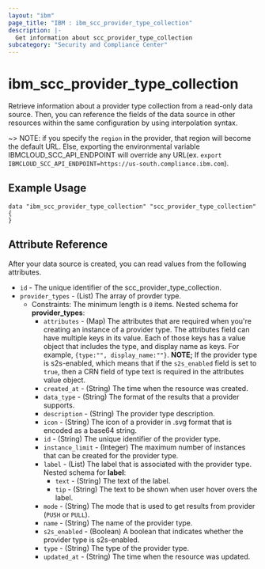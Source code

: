 ```yaml
---
layout: "ibm"
page_title: "IBM : ibm_scc_provider_type_collection"
description: |-
  Get information about scc_provider_type_collection
subcategory: "Security and Compliance Center"
---
```


# ibm_scc_provider_type_collection

Retrieve information about a provider type collection from a read-only data source. Then, you can reference the fields of the data source in other resources within the same configuration by using interpolation syntax.

~> NOTE: if you specify the `region` in the provider, that region will become the default URL. Else, exporting the environmental variable IBMCLOUD_SCC_API_ENDPOINT will override any URL(ex. `export IBMCLOUD_SCC_API_ENDPOINT=https://us-south.compliance.ibm.com`).

## Example Usage

```hcl
data "ibm_scc_provider_type_collection" "scc_provider_type_collection" {
}
```

## Attribute Reference

After your data source is created, you can read values from the following attributes.

* `id` - The unique identifier of the scc_provider_type_collection.
* `provider_types` - (List) The array of provder type.
  * Constraints: The minimum length is `0` items.
Nested schema for **provider_types**:
	* `attributes` - (Map) The attributes that are required when you're creating an instance of a provider type. The attributes field can have multiple  keys in its value. Each of those keys has a value  object that includes the type, and display name as keys. For example, `{type:"", display_name:""}`. **NOTE;** If the provider type is s2s-enabled, which means that if the `s2s_enabled` field is set to `true`, then a CRN field of type text is required in the attributes value object.
	* `created_at` - (String) The time when the resource was created.
	* `data_type` - (String) The format of the results that a provider supports.
	* `description` - (String) The provider type description.
	* `icon` - (String) The icon of a provider in .svg format that is encoded as a base64 string.
	* `id` - (String) The unique identifier of the provider type.
	* `instance_limit` - (Integer) The maximum number of instances that can be created for the provider type.
	* `label` - (List) The label that is associated with the provider type.
	Nested schema for **label**:
		* `text` - (String) The text of the label.
		* `tip` - (String) The text to be shown when user hover overs the label.
	* `mode` - (String) The mode that is used to get results from provider (`PUSH` or `PULL`).
	* `name` - (String) The name of the provider type.
	* `s2s_enabled` - (Boolean) A boolean that indicates whether the provider type is s2s-enabled.
	* `type` - (String) The type of the provider type.
	* `updated_at` - (String) The time when the resource was updated.


